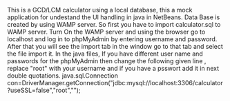 This is a GCD/LCM calculator using a local database, this a mock application for undestand the UI handling in java in NetBeans. Data Base is created by using WAMP server. 
So first you have to import calculator.sql to WAMP server.
Turn On the WAMP server and using the browser go to localhost and log in to phpMyAdmin by entering username and password.
After that you will see the import tab in the window go to that tab and select the file import it.
In the java files, If you have different user name and passwords for the phpMyAdmin then change the following given line , replace "root" with your username and if you have a psswort add it in next double quotations.
java.sql.Connection con=DriverManager.getConnection("jdbc:mysql://localhost:3306/calculator?useSSL=false","root","");

